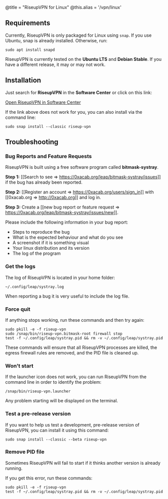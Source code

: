 @title = "RiseupVPN for Linux"
@this.alias = '/vpn/linux'

## Requirements

Currently, RiseupVPN is only packaged for Linux using `snap`. If you use Ubuntu, snap is already installed. Otherwise, run:

```
sudo apt install snapd
```

RiseupVPN is currently tested on the **Ubuntu LTS** and **Debian Stable**. If you have a different release, it may or may not work.

## Installation

Just search for **RiseupVPN** in the **Software Center** or click on this link:

<a class="btn btn-default btn-lg" href="snap://riseup-vpn">
  <i class="fa fa-reply-all"></i>
  Open RiseupVPN in Software Center
</a>

If the link above does not work for you, you can also install via the command line:

```
sudo snap install --classic riseup-vpn
```

## Troubleshooting

### Bug Reports and Feature Requests

RiseupVPN is built using a free software program called <b>bitmask-systray</b>.

**Step 1:** [[Search to see => https://0xacab.org/leap/bitmask-systray/issues]] if the bug has already been reported.

**Step 2:** [[Register an account => https://0xacab.org/users/sign_in]] with [[0xacab.org => http://0xacab.org]] and log in.

**Step 3:** Create a [[new bug report or feature request => https://0xacab.org/leap/bitmask-systray/issues/new]].

Please include the following information in your bug report:

* Steps to reproduce the bug
* What is the expected behaviour and what do you see
* A screenshot if it is something visual
* Your linux distribution and its version
* The log of the program

### Get the logs

The log of RiseupVPN is located in your home folder:
```
~/.config/leap/systray.log
```
When reporting a bug it is very useful to include the log file.

### Force quit

If anything stops working, run these commands and then try again:

```
sudo pkill -e -f riseup-vpn
sudo /snap/bin/riseup-vpn.bitmask-root firewall stop
test -f ~/.config/leap/systray.pid && rm -v ~/.config/leap/systray.pid
```

These commands will ensure that all RiseupVPN processes are killed, the egress firewall rules are removed, and the PID file is cleaned up.

### Won't start

If the launcher icon does not work, you can run RiseupVPN from the command line in order to identify the problem:

```
/snap/bin/riseup-vpn.launcher
```

Any problem starting will be displayed on the terminal.

### Test a pre-release version

If you want to help us test a development, pre-release version of RiseupVPN, you can install it using this command:

```
sudo snap install --classic --beta riseup-vpn
```

### Remove PID file

Sometimes RiseupVPN will fail to start if it thinks another version is already running.

If you get this error, run these commands:

```
sudo pkill -e -f riseup-vpn
test -f ~/.config/leap/systray.pid && rm -v ~/.config/leap/systray.pid
```
